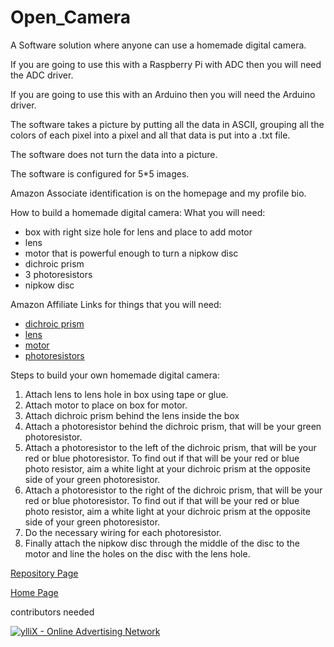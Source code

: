 # Open_Camera

A Software solution where anyone can use a homemade digital camera.

If you are going to use this with a Raspberry Pi with ADC then you will need the ADC driver.

If you are going to use this with an Arduino then you will need the Arduino driver.

The software takes a picture by putting all the data in ASCII, grouping all the colors of each pixel into a pixel and all that data is put into a .txt file.

The software does not turn the data into a picture.

The software is configured for 5*5 images.

Amazon Associate identification is on the homepage and my profile bio.

How to build a homemade digital camera:
What you will need:
<ul>
  <li>box with right size hole for lens and place to add motor</li>
  <li>lens</li>
  <li>motor that is powerful enough to turn a nipkow disc</li>
  <li>dichroic prism</li>
  <li>3 photoresistors</li>
  <li>nipkow disc</li>
</ul>
Amazon Affiliate Links for things that you will need:
<ul>
  <li><a href="https://daniel-hanrahan-tools-and-games.github.io/DichroicPrismAmazonLink.html">dichroic prism</a></li>
  <li><a href="https://daniel-hanrahan-tools-and-games.github.io/LensAmazonLink.html">lens</a></li>
  <li><a href="https://daniel-hanrahan-tools-and-games.github.io/MotorAmazonLink.html">motor</a></li>
  <li><a href="https://daniel-hanrahan-tools-and-games.github.io/PhotoresistorAmazonLink.html">photoresistors</a></li>
</ul>
Steps to build your own homemade digital camera:
<ol>
  <li>Attach lens to lens hole in box using tape or glue.</li>
  <li>Attach motor to place on box for motor.</li>
  <li>Attach dichroic prism behind the lens inside the box</li>
  <li>Attach a photoresistor behind the dichroic prism, that will be your green photoresistor.</li>
  <li>Attach a photoresistor to the left of the dichroic prism, that will be your red or blue photoresistor. To find out if that will be your red or blue photo resistor, aim a white light at your dichroic prism at the opposite side of your green photoresistor.</li>
  <li>Attach a photoresistor to the right of the dichroic prism, that will be your red or blue photoresistor. To find out if that will be your red or blue photo resistor, aim a white light at your dichroic prism at the opposite side of your green photoresistor.</li>
  <li>Do the necessary wiring for each photoresistor.</li>
  <li>Finally attach the nipkow disc through the middle of the disc to the motor and line the holes on the disc with the lens hole.</li>
</ol>

<a href="https://github.com/Daniel-Hanrahan-Tools-and-Games/Open_Camera">Repository Page</a>

<a href="https://daniel-hanrahan-tools-and-games.github.io/">Home Page</a>

contributors needed

<script type="text/javascript" src="https://udbaa.com/bnr.php?section=General&pub=978127&format=728x90&ga=g"></script>
<noscript><a href="https://yllix.com/publishers/978127" target="_blank"><img src="//ylx-aff.advertica-cdn.com/pub/728x90.png" style="border:none;margin:0;padding:0;vertical-align:baseline;" alt="ylliX - Online Advertising Network" /></a></noscript>
